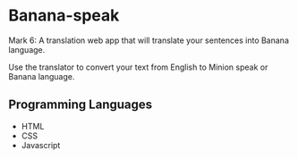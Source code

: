 # Banana-speak
Mark 6: A translation web app that will translate your sentences into Banana language.

Use the translator to convert your text from English to Minion speak or Banana language.

## Programming Languages
- HTML 
- CSS
- Javascript

